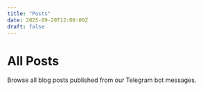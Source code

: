 ```yaml
---
title: "Posts"
date: 2025-09-29T12:00:00Z
draft: false
---
```


# All Posts

Browse all blog posts published from our Telegram bot messages.